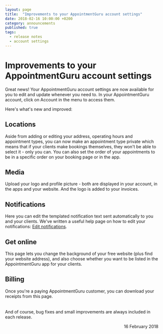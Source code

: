 ```yaml
---
layout: page
title:  "Improvements to your AppointmentGuru account settings"
date: 2018-02-16 10:00:00 +0200
category: announcements
published: true
tags:
  - release notes
  - account settings
---
```

# Improvements to your AppointmentGuru account settings

Great news! Your AppointmentGuru account settings are now available for you to edit and update whenever you need to. In your AppointmentGuru account, click on Account in the menu to access them.

Here's what's new and improved:

## Locations

Aside from adding or editing your address, operating hours and appointment types, you can now make an appointment type private which means that if your clients make bookings themselves, they won't be able to select it - only you can. You can also set the order of your appointments to be in a specific order on your booking page or in the app.

## Media

Upload your logo and profile picture - both are displayed in your account, in the apps and your website. And the logo is added to your invoices.

## Notifications

Here you can edit the templated notification text sent automatically to you and your clients. We've written a useful help page on how to edit your notifications: [Edit notifications](/help/edit-notifications/).

## Get online

This page lets you change the background of your free website (plus find your website address), and also choose whether you want to be listed in the AppointmentGuru app for your clients.

## Billing

Once you're a paying AppointmentGuru customer, you can download your receipts from this page.
<br><br><br>
And of course, bug fixes and small improvements are always included in each release.

<div style="text-align: right">16 February 2018</div>
